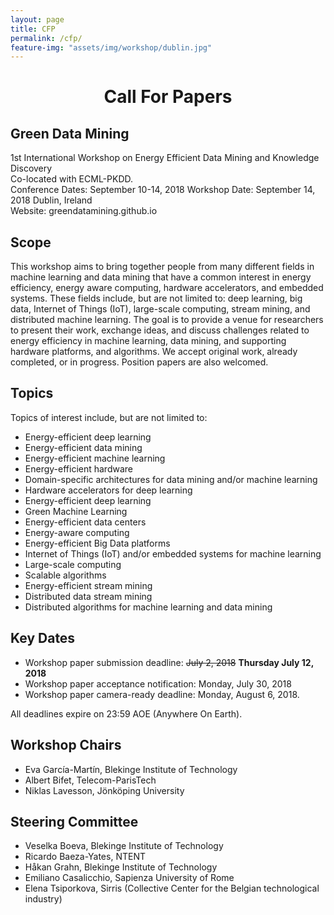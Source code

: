 ```yaml
---
layout: page
title: CFP
permalink: /cfp/
feature-img: "assets/img/workshop/dublin.jpg"
---
```

<h1 style="text-align: center">Call For Papers</h1>

## Green Data Mining
1st International Workshop on Energy Efficient Data Mining and Knowledge Discovery  
Co-located with ECML-PKDD.   
Conference Dates: September 10-14, 2018 
Workshop Date: September 14, 2018 Dublin, Ireland  
Website: greendatamining.github.io   


## Scope

This workshop aims to bring together people from many different fields in machine learning and data mining that have a common interest in energy efficiency, energy aware computing, hardware accelerators, and embedded systems. 
These fields include, but are not limited to: deep learning, big data, Internet of Things (IoT), 
large-scale computing, stream mining, and distributed machine learning. 
The goal is to provide a venue for researchers to present their work, exchange ideas, 
and discuss challenges related to energy efficiency in machine learning, data mining, 
and supporting hardware platforms, and algorithms. 
We accept original work, already completed, or in progress. Position papers are also welcomed.

## Topics

Topics of interest include, but are not limited to:
* Energy-efficient deep learning
* Energy-efficient data mining
* Energy-efficient machine learning
* Energy-efficient hardware
* Domain-specific architectures for data mining and/or machine learning
* Hardware accelerators for deep learning
* Energy-efficient deep learning
* Green Machine Learning
* Energy-efficient data centers
* Energy-aware computing
* Energy-efficient Big Data platforms
* Internet of Things (IoT) and/or embedded systems for machine learning
* Large-scale computing
* Scalable algorithms
* Energy-efficient stream mining
* Distributed data stream mining
* Distributed algorithms for machine learning and data mining

##  Key Dates

* Workshop paper submission deadline: ~~July 2, 2018~~ <strong>  Thursday July 12, 2018</strong>
* Workshop paper acceptance notification: Monday, July 30, 2018
* Workshop paper camera-ready deadline: Monday, August 6, 2018.  

All deadlines expire on 23:59 AOE (Anywhere On Earth).

## Workshop Chairs

* Eva García-Martín, Blekinge Institute of Technology
* Albert Bifet, Telecom-ParisTech
* Niklas Lavesson, Jönköping University
 
## Steering Committee

* Veselka Boeva,  Blekinge Institute of Technology
* Ricardo Baeza-Yates, NTENT
* Håkan Grahn, Blekinge Institute of Technology
* Emiliano Casalicchio, Sapienza University of Rome
* Elena Tsiporkova, Sirris (Collective Center for the Belgian technological industry)
